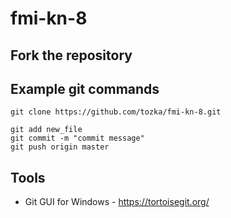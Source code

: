 # fmi-kn-8

## Fork the repository

## Example git commands
```
git clone https://github.com/tozka/fmi-kn-8.git

git add new_file
git commit -m "commit message"
git push origin master

```

## Tools

- Git GUI for Windows - https://tortoisegit.org/ 

